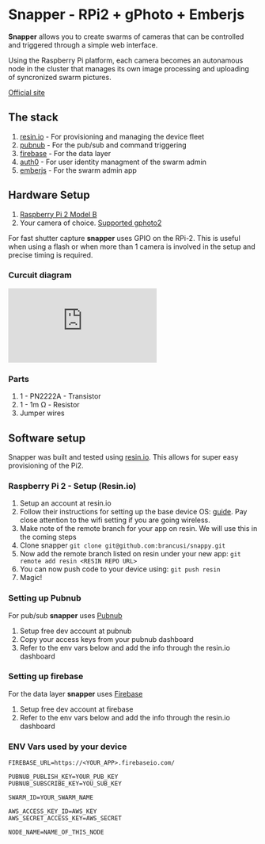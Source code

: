 # Snapper - RPi2 + gPhoto + Emberjs

__Snapper__ allows you to create swarms of cameras that can be controlled and triggered through a simple web interface.

Using the Raspberry Pi platform, each camera becomes an autonamous node in the cluster that manages its own image processing and uploading of syncronized swarm pictures.

[Official site](http://brancusi.github.io/snappy/)

## The stack

1. [resin.io](http://resin.io/) - For provisioning and managing the device fleet
1. [pubnub](https://www.pubnub.com/) - For the pub/sub and command triggering
1. [firebase](https://www.firebase.com/) - For the data layer
1. [auth0](https://auth0.com/) - For user identity managment of the swarm admin
1. [emberjs](https://emberjs.com/) - For the swarm admin app

## Hardware Setup

1. [Raspberry Pi 2 Model B](https://www.raspberrypi.org/products/raspberry-pi-2-model-b/)
1. Your camera of choice. [Supported gphoto2](http://www.gphoto.org/doc/remote/)

For fast shutter capture __snapper__ uses GPIO on the RPi-2. This is useful when using a flash or when more than 1 camera is involved in the setup and precise timing is required.

### Curcuit diagram

![RPi-2 Switch Curcuit](https://s3.amazonaws.com/wildsnapper/curcuit.pdf)

### Parts
1. 1 - PN2222A - Transistor
1. 1 - 1m Ω - Resistor
1. Jumper wires

## Software setup

Snapper was built and tested using [resin.io](http://resin.io). This allows for super easy provisioning of the Pi2.

### Raspberry Pi 2 - Setup (Resin.io)

1. Setup an account at resin.io
1. Follow their instructions for setting up the base device OS: [guide](http://docs.resin.io/#/pages/installing/gettingStarted.md). Pay close attention to the wifi setting if you are going wireless.
1. Make note of the remote branch for your app on resin. We will use this in the coming steps
1. Clone snapper `git clone git@github.com:brancusi/snappy.git`
1. Now add the remote branch listed on resin under your new app: `git remote add resin <RESIN REPO URL>`
1. You can now push code to your device using: `git push resin`
1. Magic!

### Setting up Pubnub

For pub/sub __snapper__ uses [Pubnub](http://pubnub.com)

1. Setup free dev account at pubnub
1. Copy your access keys from your pubnub dashboard
1. Refer to the env vars below and add the info through the resin.io dashboard

### Setting up firebase

For the data layer __snapper__ uses [Firebase](http://firebase.com)

1. Setup free dev account at firebase
1. Refer to the env vars below and add the info through the resin.io dashboard

### ENV Vars used by your device

```
FIREBASE_URL=https://<YOUR_APP>.firebaseio.com/

PUBNUB_PUBLISH_KEY=YOUR_PUB_KEY
PUBNUB_SUBSCRIBE_KEY=YOU_SUB_KEY

SWARM_ID=YOUR_SWARM_NAME

AWS_ACCESS_KEY_ID=AWS_KEY
AWS_SECRET_ACCESS_KEY=AWS_SECRET

NODE_NAME=NAME_OF_THIS_NODE
```
